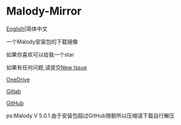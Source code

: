 # Malody-Mirror

[English](https://github.com/brokenpoems/Malody-Mirror)|简体中文

一个Malody安装包的下载镜像

如果你喜欢可以给我一个star

如果有任何问题,请提交[New Issue](https://github.com/brokenpoems/Malody-Mirror/issues/new)

[OneDrive](https://1drv.ms/f/s!AjArxDfalOZ0atElHi85t6XJ7YM)

[Gitlab](https://gitlab.com/brokenpoems/Malody-Mirror)

[GitHub](https://github.com/brokenpoems/Malody-Mirror)

ps:Malody V 5.0.1 由于安装包超过GitHub限额所以压缩请下载自行解压
